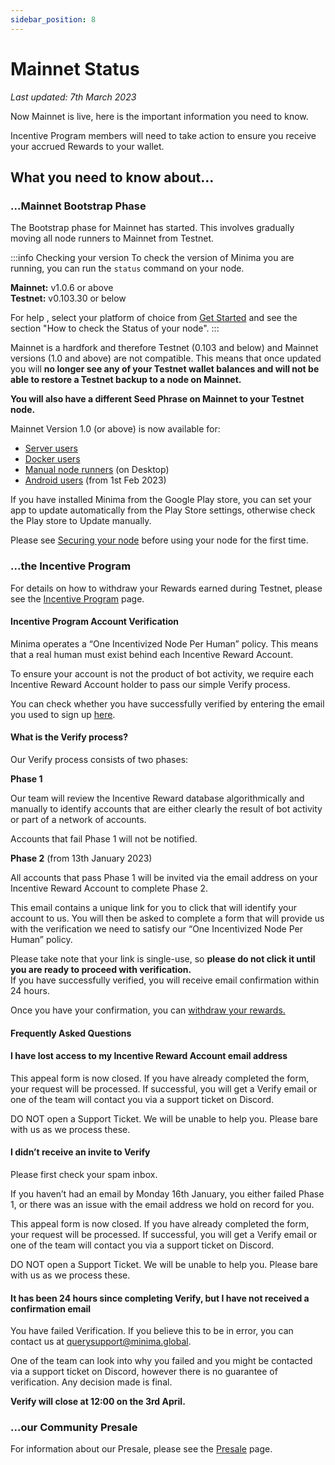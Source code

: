 ```yaml
---
sidebar_position: 8
---
```


# Mainnet Status

*Last updated: 7th March 2023*

Now Mainnet is live, here is the important information you need to know.

Incentive Program members will need to take action to ensure you receive your accrued Rewards to your wallet.

<!-- Roadmap of events prior to coin distribution: -->

<!-- ![Community Roadmap](/img/about/Community_roadmap.png) -->

## What you need to know about… 

### ...Mainnet Bootstrap Phase

The Bootstrap phase for Mainnet has started. This involves gradually moving all node runners to Mainnet from Testnet. 

:::info Checking your version
To check the version of Minima you are running, you can run the `status` command on your node.

**Mainnet:** v1.0.6 or above <br/> 
**Testnet:** v0.103.30 or below 

For help , select your platform of choice from [Get Started](/docs/runanode/get_started) and see the section "How to check the Status of your node".
:::

Mainnet is a hardfork and therefore Testnet (0.103 and below) and Mainnet versions (1.0 and above) are not compatible. This means that once updated you will **no longer see any of your Testnet wallet balances and will not be able to restore a Testnet backup to a node on Mainnet.** 

**You will also have a different Seed Phrase on Mainnet to your Testnet node.**

Mainnet Version 1.0 (or above) is now available for:

- [Server users](/docs/runanode/selectplatform/linux_vps) 
- [Docker users](/docs/runanode/get_started) 
- [Manual node runners](/docs/runanode/selectplatform/manualnode) (on Desktop)
- [Android users](/docs/runanode/selectplatform/android_v9_and_up) (from 1st Feb 2023)

If you have installed Minima from the Google Play store, you can set your app to update automatically from the Play Store settings, otherwise check the Play store to Update manually.

Please see [Securing your node](/docs/runanode/securefunds) before using your node for the first time. 


### ...the Incentive Program

For details on how to withdraw your Rewards earned during Testnet, please see the [Incentive Program](/docs/earnrewards/minimaincentiveprogram) page.

#### Incentive Program Account Verification

Minima operates a “One Incentivized Node Per Human” policy. This means that a real human must exist behind each Incentive Reward Account.

To ensure your account is not the product of bot activity, we require each Incentive Reward Account holder to pass our simple Verify process.

You can check whether you have successfully verified by entering the email you used to sign up [here](https://verify.minima.global/results).

#### What is the Verify process?

Our Verify process consists of two phases:

**Phase 1**

Our team will review the Incentive Reward database algorithmically and manually to identify accounts that are either clearly the result of bot activity or part of a network of accounts.

Accounts that fail Phase 1 will not be notified.

**Phase 2** (from 13th January 2023)

All accounts that pass Phase 1 will be invited via the email address on your Incentive Reward Account to complete Phase 2.

This email contains a unique link for you to click that will identify your account to us. You will then be asked to complete a form that will provide us with the verification we need to satisfy our “One Incentivized Node Per Human” policy.

Please take note that your link is single-use, so **please do not click it until you are ready to proceed with verification.**<br/>
If you have successfully verified, you will receive email confirmation within 24 hours. 

Once you have your confirmation, you can [withdraw your rewards.](/docs/earnrewards/minimaincentiveprogram)

#### Frequently Asked Questions

#### I have lost access to my Incentive Reward Account email address

This appeal form is now closed. If you have already completed the form, your request will be processed.
If successful, you will get a Verify email or one of the team will contact you via a support ticket on Discord.

DO NOT open a Support Ticket. We will be unable to help you. Please bare with us as we process these.
<!-- 
You can use [this form](https://docs.google.com/forms/d/e/1FAIpQLSc8wEMYdjpSI_xx0l075SyEeX3oXjtvgSOESLVYFgceM1HuOA/viewform?usp=sf_link) to tell us about your account and what address you want to change to. We will send you your invite once this is processed. -->

#### I didn’t receive an invite to Verify

Please first check your spam inbox. 

If you haven’t had an email by Monday 16th January, you either failed Phase 1, or there was an issue with the email address we hold on record for you. 

This appeal form is now closed. If you have already completed the form, your request will be processed.
If successful, you will get a Verify email or one of the team will contact you via a support ticket on Discord.

DO NOT open a Support Ticket. We will be unable to help you. Please bare with us as we process these.


#### It has been 24 hours since completing Verify, but I have not received a confirmation email

You have failed Verification. If you believe this to be in error, you can contact us at querysupport@minima.global.

One of the team can look into why you failed and you might be contacted via a support ticket on Discord, however there is no guarantee of verification. Any decision made is final.

**Verify will close at 12:00 on the 3rd April.**

### ...our Community Presale

For information about our Presale, please see the [Presale](/docs/about/presale) page.

